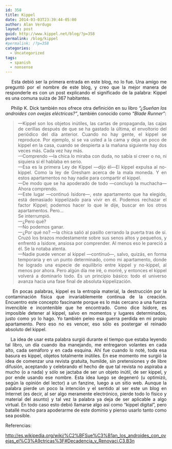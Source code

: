 ```yaml
---
id: 358
title: Kippel
date: 2014-03-03T23:39:44-05:00
author: Alan Verdugo
layout: post
guid: http://www.kippel.net/blog/?p=358
permalink: /blog/kippel
#permalink: /?p=358
categories:
  - Uncategorized
tags:
  - spanish
  - nonsense
---
```

<p style="text-align: justify;">
      Esta debió ser la primera entrada en este blog, no lo fue. Una amigo me preguntó por el nombre de este blog, y creo que la mejor manera de responderle es con un post explicando el significado de la palabra: Kippel es una comuna suiza de 367 habitantes.
</p>

<p style="text-align: justify;">
      Philip K. Dick también nos ofrece otra definición en su libro <em>&#8220;¿Sueñan los androides con ovejas eléctricas?&#8221;</em>, también conocido como <em>&#8220;Blade Runner&#8221;</em>:
</p>

> <p style="text-align: justify;">
>   —Kippel son los objetos inútiles, las cartas de propaganda, las cajas de cerillas después de que se ha gastado la última, el envoltorio del periódico del día anterior. Cuando no hay gente, el kippel se reproduce. Por ejemplo, si se va usted a la cama y deja un poco de kippel en la casa, cuando se despierta a la mañana siguiente hay dos veces más. Cada vez hay más.<br /> —Comprendo —la chica lo miraba con duda, no sabía si creer o no, ni siquiera si él hablaba en serio.<br /> —Esa es la primera Ley de Kippel —dijo él—El kippel expulsa al no-kippel. Como la ley de Gresham acerca de la mala moneda. Y en estos apartamentos no hay nadie para compartir el kippel.<br /> —De modo que se ha apoderado de todo —concluyó la muchacha—Ahora comprendo.<br /> —Este lugar —continuó Isidore—, este apartamento que ha elegido, está demasiado kippelizado para vivir en él. Podemos rechazar el factor Kippel; podemos hacer lo que le dije, buscar en los otros apartamentos. Pero&#8230;<br /> Se interrumpió.<br /> —¿Pero qué?<br /> —No podemos ganar.<br /> —¿Por qué no? —la chica salió al pasillo cerrando la puerta tras de sí. Cruzó los brazos modestamente sobre sus senos altos y pequeños, y enfrentó a Isidore, ansiosa por comprender. Al menos eso le pareció a él. Se la notaba atenta.<br /> —Nadie puede vencer al kippel —continuó—, salvo, quizás, en forma temporaria y en un punto determinado, como mi apartamento, donde he logrado una especie de equilibrio entre kippel y no-kippel, al menos por ahora. Pero algún día me iré, o moriré, y entonces el kippel volverá a dominarlo todo. Es un principio básico: todo el universo avanza hacia una fase final de absoluta kippelización.
> </p>

<p style="text-align: justify;">
      En pocas palabras, kippel es la entropía material, la destrucción por la contaminación física que invariablemente continua de la creación. Encuentro este concepto fascinante porque es lo más cercano a una fuerza invencible e incontenible que he encontrado. Como dice Isidore, es imposible detener al kippel, salvo en momentos y lugares determinados, justo como yo lo hago. Yo también peleo esa guerra perdida en mi propio apartamento. Pero eso no es vencer, eso sólo es postergar el reinado absoluto del kippel.
</p>

<p style="text-align: justify;">
      La idea de usar esta palabra surgió durante el tiempo que estaba leyendo tal libro, un día cuando iba manejando, me entregaron volantes en cada alto, cada semáforo y en cada esquina. Ahí fue cuando lo noté, toda esa basura es kippel, objetos totalmente inútiles. En ese momento me surgió la idea de comenzar una revista gratuita, humilde, sin pretensiones y de libre difusión, aceptando y celebrando el hecho de que tal revista no aspiraba a mucho (o a nada) y sólo se jactaba de ser un objeto inútil, de ser kippel, y por ende usando ese nombre. Esta idea luego se degeneró (u optimizó, según la opinión del lector) a un fanzine, luego a un sitio web. Aunque la palabra pierde un poco la intención y el sentido al ser este un blog en Internet (es decir, al ser algo meramente electrónico, pierde todo lo físico y material del asunto) y tal vez la palabra ya deja de ser aplicable a algo virtual. En todo caso esto debió llamarse algo así como &#8220;kippel digital&#8221;, pero batallé mucho para apoderarme de este dominio y pienso usarlo tanto como sea posible.
</p>

<p style="text-align: justify;">
  Referencias:
</p>

<p style="text-align: justify;">
  <a href="http://es.wikipedia.org/wiki/%C2%BFSue%C3%B1an_los_androides_con_ovejas_el%C3%A9ctricas%3F#Decadencia_y_Renovaci.C3.B3n" target="_blank">http://es.wikipedia.org/wiki/%C2%BFSue%C3%B1an_los_androides_con_ovejas_el%C3%A9ctricas%3F#Decadencia_y_Renovaci.C3.B3n</a>
</p>